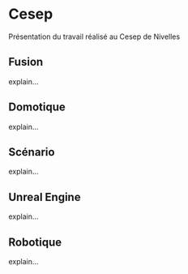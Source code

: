 # Cesep

Présentation du travail réalisé au Cesep de Nivelles

## Fusion

explain...

## Domotique

explain...

## Scénario

explain...

## Unreal Engine

explain...

## Robotique

explain...

